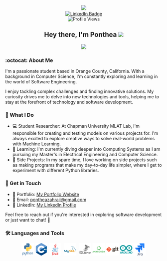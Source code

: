 <div id="header" align="center">
  <img src="https://media.giphy.com/media/v1.Y2lkPTc5MGI3NjExZndwN3VqcWtvZDBsZjQ2b25wN202OWUwYW5hc3B2dzM0dmozc3BraiZlcD12MV9pbnRlcm5hbF9naWZfYnlfaWQmY3Q9Zw/cFdHXXm5GhJsc/giphy.gif" width="200"/>

  <div id="badges">
    <a href="https://www.linkedin.com/in/pontheazahraii/">
      <img src="https://img.shields.io/badge/LinkedIn-blue?style=for-the-badge&logo=linkedin&logoColor=white" alt="LinkedIn Badge"/>
    </a>
  </div>

  <div id="profile">
    <img src="https://komarev.com/ghpvc/?username=pontheazahraii&style=flat-square&color=blue" alt="Profile Views"/>
  </div>
  
  <h2>
    Hey there, I'm Ponthea
    <img src="https://media.giphy.com/media/hvRJCLFzcasrR4ia7z/giphy.gif" width="25px"/>
  </h2>
</div>

<div align="center">
  <img src="https://media.giphy.com/media/scZPhLqaVOM1qG4lT9/giphy.gif" width="40%" height="auto"/>
</div>


### :octocat: About Me

I'm a passionate student based in Orange County, California. With a background in Computer Science, I'm constantly exploring and learning in the world of Software Engineering.

I enjoy tackling complex challenges and finding innovative solutions. My curiosity drives me to delve into new technologies and tools, helping me to stay at the forefront of technology and software development. 

### 🧠 What I Do

- 💻 Student Researcher: At Chapman University MLAT Lab, I'm responsible for creating and testing models on various projects for. I'm always excited to explore creative ways to solve real-world problems with Machine Learning.
- 🌱 Learning: I'm currently diving deeper into Computing Systems as I am pursuing my Master's in Electrical Engineering and Computer Science.
- 🚀 Side Projects: In my spare time, I love working on side projects such as making programs that make my day-to-day life simpler, where I get to experiment with different Python libraries.

### 📱 Get in Touch

- 🔗 Portfolio: [My Portfolio Website](https://github.com/pontheazahraii/ResumeProjects)
- 📧 Email: pontheazahraii@gmail.com
- 💬 LinkedIn: [My LinkedIn Profile](https://www.linkedin.com/in/pontheazahraii/)

Feel free to reach out if you're interested in exploring software development or just want to chat! 🌟

### 🛠️ Languages and Tools
<div id="tools" align="center">
  <img src="https://github.com/devicons/devicon/blob/master/icons/python/python-original-wordmark.svg" title="Python" **alt="Python" width="40" height="40"/>
  <img src="https://github.com/devicons/devicon/blob/master/icons/cplusplus/cplusplus-original.svg" title="C++" **alt="C++" width="40" height="40"/>
  <img src="https://github.com/devicons/devicon/blob/master/icons/java/java-original-wordmark.svg" title="Java" alt="Java" width="40" height="40"/>&nbsp;
  <img src="https://github.com/devicons/devicon/blob/master/icons/mysql/mysql-original-wordmark.svg" title="MySQL"  alt="MySQL" width="40" height="40"/>&nbsp;
  <img src="https://github.com/devicons/devicon/blob/master/icons/microsoftsqlserver/microsoftsqlserver-plain-wordmark.svg" title="MSSQL" **alt="MSSQL" width="40" height="40"/>
  <img src="https://github.com/devicons/devicon/blob/master/icons/anaconda/anaconda-original-wordmark.svg" title="Anaconda" **alt="Anaconda" width="40" height="40"/>
  <img src="https://github.com/devicons/devicon/blob/master/icons/git/git-original-wordmark.svg" title="Git" **alt="Git" width="40" height="40"/>
  <img src="https://github.com/devicons/devicon/blob/master/icons/arduino/arduino-original-wordmark.svg" title="Arduino" **alt="Arduino" width="40" height="40"/>
  <img src="https://github.com/devicons/devicon/blob/master/icons/jira/jira-original-wordmark.svg" title="Jira" **alt="Jira" width="40" height="40"/>
</div>
